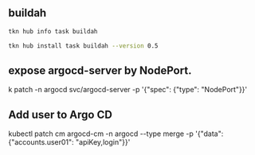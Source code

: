 

## buildah
```bash
tkn hub info task buildah

tkn hub install task buildah --version 0.5
```

## expose argocd-server by NodePort.
k patch -n argocd svc/argocd-server -p '{"spec": {"type": "NodePort"}}'


## Add user to Argo CD
kubectl patch cm argocd-cm -n argocd --type merge -p '{"data": {"accounts.user01": "apiKey,login"}}'

